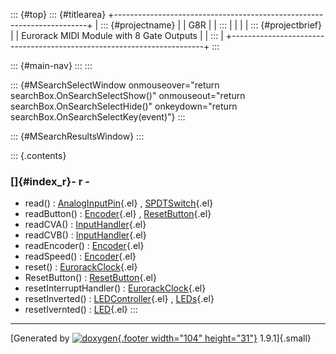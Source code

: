 ::: {#top}
::: {#titlearea}
+-----------------------------------------------------------------------+
| ::: {#projectname}                                                    |
| G8R                                                                   |
| :::                                                                   |
|                                                                       |
| ::: {#projectbrief}                                                   |
| Eurorack MIDI Module with 8 Gate Outputs                              |
| :::                                                                   |
+-----------------------------------------------------------------------+
:::

::: {#main-nav}
:::
:::

::: {#MSearchSelectWindow onmouseover="return searchBox.OnSearchSelectShow()" onmouseout="return searchBox.OnSearchSelectHide()" onkeydown="return searchBox.OnSearchSelectKey(event)"}
:::

::: {#MSearchResultsWindow}
:::

::: {.contents}
 

### []{#index_r}- r -

-   read() :
    [AnalogInputPin](classAnalogInputPin.html#a787d8df0f0810bd7e97bd0e68cff2c49){.el}
    ,
    [SPDTSwitch](classSPDTSwitch.html#a455098cc7f1d47911bca4414279b4226){.el}
-   readButton() :
    [Encoder](classEncoder.html#ac2feca5ed5040737fbc9d6282e9b48f7){.el}
    ,
    [ResetButton](classResetButton.html#aee7d2cd933ae28ffa43187582c979a43){.el}
-   readCVA() :
    [InputHandler](classInputHandler.html#a23aa86bfae156881f0cafb5f44993969){.el}
-   readCVB() :
    [InputHandler](classInputHandler.html#a95a298cf90c6af9974eec9dd3c52d9a2){.el}
-   readEncoder() :
    [Encoder](classEncoder.html#aec7e3503764db573a30979e95570f7c5){.el}
-   readSpeed() :
    [Encoder](classEncoder.html#a2924112ef1f2a7ea617926e86ab13538){.el}
-   reset() :
    [EurorackClock](classEurorackClock.html#acb69cc2c53c500576df9c12c025db2d1){.el}
-   ResetButton() :
    [ResetButton](classResetButton.html#a802e419c619c9b60f2adf223b821a00f){.el}
-   resetInterruptHandler() :
    [EurorackClock](classEurorackClock.html#ac6279fbb8d7396de017252b39b3f266b){.el}
-   resetInverted() :
    [LEDController](classLEDController.html#ad5d9dce7bda36149d503cad8c6160fa2){.el}
    , [LEDs](classLEDs.html#adbb31af7efe7478045f4a260db116af2){.el}
-   resetIvernted() :
    [LED](classLED.html#a973ce3608ed1449bd6521dd026b300aa){.el}
:::

------------------------------------------------------------------------

[Generated by [![doxygen](doxygen.svg){.footer width="104"
height="31"}](https://www.doxygen.org/index.html) 1.9.1]{.small}
